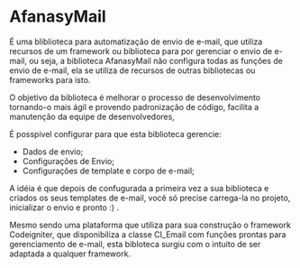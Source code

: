 # AfanasyMail

É uma bliblioteca para automatização de envio de e-mail, que utiliza recursos de um framework ou biblioteca para por gerenciar o envio de e-mail, ou seja, a biblioteca AfanasyMail não configura todas as funções de envio de e-mail, ela se utiliza de recursos de outras bibliotecas ou frameworks para isto.

O objetivo da biblioteca é melhorar o processo de desenvolvimento tornando-o mais ágil e provendo padronização de código, facilita a manutenção da equipe de desenvolvedores,

É posspivel configurar para que esta biblioteca gerencie:

* Dados de envio;
* Configurações de Envio;
* Configurações de template e corpo de e-mail; 

A idéia é que depois de confugurada a primeira vez a sua biblioteca e criados os seus templates de e-mail, você só precise carrega-la no projeto, inicializar o envio e pronto :) .

Mesmo sendo uma plataforma que utiliza para sua construção o framework Codeigniter, que disponibiliza a classe CI_Email com funções prontas para gerenciamento de e-mail, esta bibloteca surgiu com o intuito de ser adaptada a qualquer framework.
